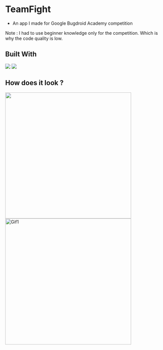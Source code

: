 # TeamFight

- An app I made for Google Bugdroid Academy competition

Note : I had to use beginner knowledge only for the competition. Which is why the code quality is low.

## Built With 

<code><img src="https://www.vectorlogo.zone/logos/kotlinlang/kotlinlang-ar21.svg"></code>
<code><img src="https://www.vectorlogo.zone/logos/android/android-ar21.svg"></code>

## How does it look ?

<p>
<code><img height= "400" src="https://i.imgur.com/qIUStVJ.png"></code><img height= "400" src="" alt="Gif1" />
</p>
